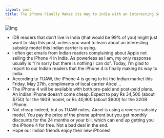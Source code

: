 ```yaml
---
layout: post
title: The iPhone Finally Makes its Way to India with an Interesting Subsidy Model
---
```

![img](http://media.idownloadblog.com/wp-content/uploads/2011/05/iphone-india.jpg)
* iDB readers that don’t live in India (that would be 99% of you) might just want to skip this post, unless you want to learn about an interesting subsidy model this Indian carrier is using.
* I often get emails from Indian readers complaining about Apple not selling the iPhone 4 in India. As powerless as I am, my only response usually is “I’m sorry but there is nothing I can do”. Today, I’m glad to report to our Indian readers that the iPhone 4 is finally making its way to India.
* According to TUAW, the iPhone 4 is going to hit the Indian market this Friday, May 27th, compliments of local carrier Aircel…
* The iPhone 4 will be available with both pre-paid and post-paid plans. An Indian iPhone doesn’t come cheap. Expect to pay Rs 34,500 (about $750) for the 16GB model, or Rs 40,900 (about $900) for the 32GB iPhone.
* Not cheap indeed, but as TUAW notes, Aircel is using a reverse subsidy model. You pay the price of the phone upfront but you get monthly discounts for the 24 months or your bill, which can end up getting you the iPhone 4 for free. Not a bad deal in the end.
* Hope our Indian friends enjoy their new iPhones!

